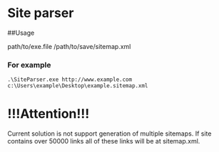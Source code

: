 # Site parser

##Usage

path/to/exe.file <site> /path/to/save/sitemap.xml

### For example

``` .\SiteParser.exe http://www.example.com c:\Users\example\Desktop\example.sitemap.xml ```

# !!!Attention!!!

Current solution is not support generation of multiple sitemaps. 
If site contains over 50000 links all of these links will be at sitemap.xml.

